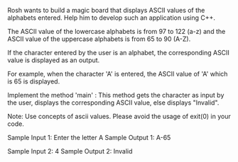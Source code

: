 Rosh wants to build a magic board that displays ASCII values of the alphabets entered. Help him to develop such an application using C++. 

The ASCII value of the lowercase alphabets is from 97 to 122 (a-z) and the ASCII value of the uppercase alphabets is from 65 to 90 (A-Z).

If the character entered by the user is an alphabet, the corresponding ASCII value is displayed as an output.

For example, when the character 'A' is entered, the ASCII value of 'A' which is 65 is displayed.

Implement the method 'main' : This method gets the character as input by the user, displays the corresponding ASCII value, else displays "Invalid".

Note:
Use concepts of ascii values. 
Please avoid the usage of exit(0) in your code.  

Sample Input 1:
Enter the letter
A
Sample Output 1:
A-65

Sample Input 2:
4
Sample Output 2:
Invalid
